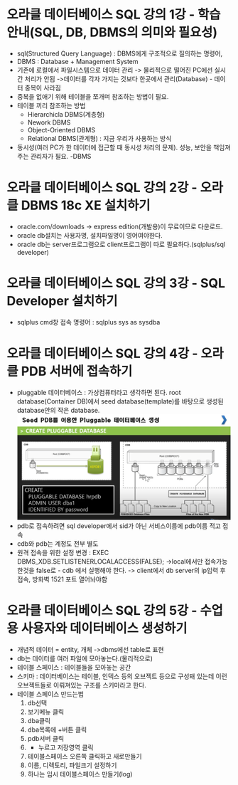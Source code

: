 # 오라클 데이터베이스 SQL 강의 1강 - 학습안내(SQL, DB, DBMS의 의미와 필요성)
* sql(Structured Query Language) : DBMS에게 구조적으로 질의하는 명령어, 
* DBMS : Database + Management System
* 기존에 로컬에서 파일시스템으로 데이터 관리 -> 물리적으로 떨어진 PC에선 실시간 처리가 안됨 ->데이터를 각자 가지는 것보다 한곳에서 관리(Database) - 데이터 중복이 사라짐 
* 중복을 없애기 위해 테이블을 쪼개며 참조하는 방법이 필요.
* 테이블 끼리 참조하는 방법
   * Hierarchicla DBMS(계층형)
   * Nework DBMS
   * Object-Oriented DBMS
   * Relational DBMS(관계형) : 지금 우리가 사용하는 방식 
* 동시성(여러 PC가 한 데이터에 접근할 때 동시성 처리의 문제). 성능, 보안을 책임져주는 관리자가 필요. -DBMS

# 오라클 데이터베이스 SQL 강의 2강 - 오라클 DBMS 18c XE 설치하기
* oracle.com/downloads -> express edition(개발용)이 무료이므로 다운로드.
* oracle db설치는 사용자명, 설치파일명이 영어여야한다.
* oracle db는 server프로그램으로 client프로그램이 따로 필요하다.(sqlplus/sql developer)

# 오라클 데이터베이스 SQL 강의 3강 - SQL Developer 설치하기
* sqlplus cmd창 접속 명령어 : sqlplus sys as sysdba
# 오라클 데이터베이스 SQL 강의 4강 - 오라클 PDB 서버에 접속하기
* pluggable 데이터베이스 : 가상컴퓨터라고 생각하면 된다. root database(Container DB)에서 seed database(template)를 바탕으로 생성된 database안의 작은 database.
![Oracle4_1.png](./img/Oracle4_1.png)
* pdb로 접속하려면 sql developer에서 sid가 아닌 서비스이름에 pdb이름 적고 접속
* cdb와 pdb는 계정도 전부 별도
* 원격 접속을 위한 설정 변경 : EXEC DBMS_XDB.SETLISTENERLOCALACCESS(FALSE); ->local에서만 접속가능한것을 false로 - cdb 에서 실행해야 한다. -> client에서 db  server의 ip입력 후 접속, 방화벽 1521 포트 열어놔야함

# 오라클 데이터베이스 SQL 강의 5강 - 수업용 사용자와 데이터베이스 생성하기
* 개념적 데이터 = entity, 개체 ->dbms에선 table로 표현
* db는 데이터를 여러 파일에 모아놓는다.(물리적으로)
* 테이블 스페이스 : 테이블들을 모아놓는 공간
* 스키마 : 데이터베이스는 테이블, 인덱스 등의 오브젝트 등으로 구성돼 있는데 이런 오브젝트들로 이뤄져있는 구조를 스키마라고 한다.
* 테이블 스페이스 만드는법
   1. db선택
   2. 보기메뉴 클릭
   3. dba클릭
   4. dba목록에 +버튼 클릭
   5. pdb서버 클릭
   6. + 누르고 저장영역 클릭
   7. 테이블스페이스 오른쪽 클릭하고 새로만들기
   8. 이름, 디렉토리, 파일크기 설정하기
   9. 하나는 임시 테이블스페이스 만들기(log)
